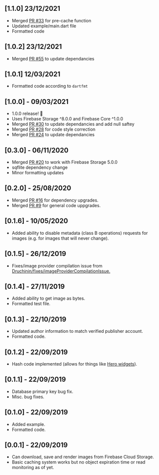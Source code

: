 ## [1.1.0] 23/12/2021

- Merged [PR #33](https://github.com/mattreid1/firebase_image/pull/33) for pre-cache function
- Updated example/main.dart file
- Formatted code

## [1.0.2] 23/12/2021

- Merged [PR #55](https://github.com/mattreid1/firebase_image/pull/55) to update dependancies

## [1.0.1] 12/03/2021

- Formatted code according to `dartfmt`

## [1.0.0] - 09/03/2021

- 1.0.0 release! 🥳
- Uses Firebase Storage ^8.0.0 and Firebase Core ^1.0.0
- Merged [PR #30](https://github.com/mattreid1/firebase_image/pull/30) to update dependancies and add null saftey
- Merged [PR #28](https://github.com/mattreid1/firebase_image/pull/28) for code style correction
- Merged [PR #24](https://github.com/mattreid1/firebase_image/pull/24) to update dependancies

## [0.3.0] - 06/11/2020

- Merged [PR #20](https://github.com/mattreid1/firebase_image/pull/20) to work with Firebase Storage 5.0.0
- sqflite dependency change
- Minor formatting updates

## [0.2.0] - 25/08/2020

- Merged [PR #16](https://github.com/mattreid1/firebase_image/pull/16) for dependency upgrades.
- Merged [PR #9](https://github.com/mattreid1/firebase_image/pull/9) for general code uppgrades.

## [0.1.6] - 10/05/2020

- Added ability to disable metadata (class B operations) requests for images (e.g. for images that will never change).

## [0.1.5] - 26/12/2019

- Fixes/image provider compilation issue from [Druchinin/fixes/imageProviderCompilationIssue.](https://github.com/mattreid1/firebase_image/pull/3)

## [0.1.4] - 27/11/2019

- Added ability to get image as bytes.
- Formatted test file.

## [0.1.3] - 22/10/2019

- Updated author information to match verified publisher account.
- Formatted code.

## [0.1.2] - 22/09/2019

- Hash code implemented (allows for things like [Hero widgets](https://flutter.dev/docs/development/ui/animations/hero-animations)).

## [0.1.1] - 22/09/2019

- Database primary key bug fix.
- Misc. bug fixes.

## [0.1.0] - 22/09/2019

- Added example.
- Formatted code.

## [0.0.1] - 22/09/2019

- Can download, save and render images from Firebase Cloud Storage.
- Basic caching system works but no object expiration time or read monitoring as of yet.
